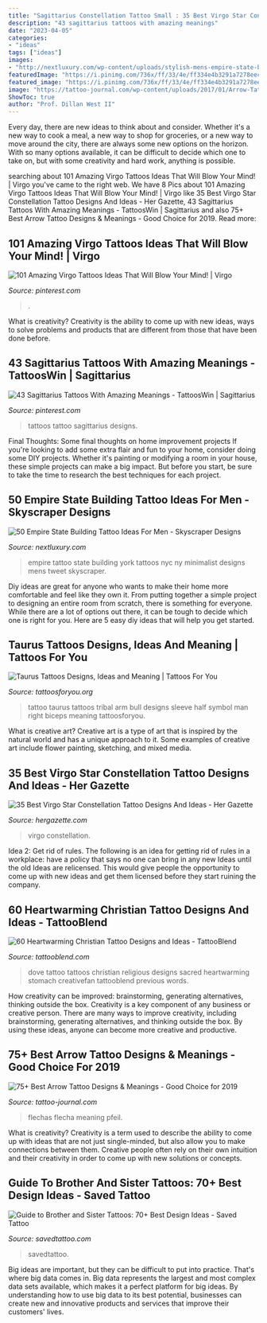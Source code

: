 ```yaml
---
title: "Sagittarius Constellation Tattoo Small : 35 Best Virgo Star Constellation Tattoo Designs And Ideas"
description: "43 sagittarius tattoos with amazing meanings"
date: "2023-04-05"
categories:
- "ideas"
tags: ["ideas"]
images:
- "http://nextluxury.com/wp-content/uploads/stylish-mens-empire-state-building-tattoos.jpg"
featuredImage: "https://i.pinimg.com/736x/ff/33/4e/ff334e4b3291a7278eec0d49729ea1fb.jpg"
featured_image: "https://i.pinimg.com/736x/ff/33/4e/ff334e4b3291a7278eec0d49729ea1fb.jpg"
image: "https://tattoo-journal.com/wp-content/uploads/2017/01/Arrow-Tattoo-67-765x765.jpg"
ShowToc: true
author: "Prof. Dillan West II"
---
```



Every day, there are new ideas to think about and consider. Whether it's a new way to cook a meal, a new way to shop for groceries, or a new way to move around the city, there are always some new options on the horizon. With so many options available, it can be difficult to decide which one to take on, but with some creativity and hard work, anything is possible.

	

		
searching about 101 Amazing Virgo Tattoos Ideas That Will Blow Your Mind! | Virgo you've came to the right web. We have 8 Pics about 101 Amazing Virgo Tattoos Ideas That Will Blow Your Mind! | Virgo like 35 Best Virgo Star Constellation Tattoo Designs And Ideas - Her Gazette, 43 Sagittarius Tattoos With Amazing Meanings - TattoosWin | Sagittarius and also 75+ Best Arrow Tattoo Designs &amp; Meanings - Good Choice for 2019. Read more:
		
    
## 101 Amazing Virgo Tattoos Ideas That Will Blow Your Mind! | Virgo

<img loading=lazy src="https://i.pinimg.com/736x/ff/33/4e/ff334e4b3291a7278eec0d49729ea1fb.jpg" onerror="this.onerror=null;this.src='https://tse1.mm.bing.net/th?id=OIP.6RJkb4b6v8YV1v5sZ6k9PgHaHa&amp;pid=15.1';" alt="101 Amazing Virgo Tattoos Ideas That Will Blow Your Mind! | Virgo">

_Source: pinterest.com_

>. 

	

What is creativity?
Creativity is the ability to come up with new ideas, ways to solve problems and products that are different from those that have been done before.

    
## 43 Sagittarius Tattoos With Amazing Meanings - TattoosWin | Sagittarius

<img loading=lazy src="https://i.pinimg.com/736x/f8/49/fc/f849fc2e7d63fb029e2539e26412896a.jpg" onerror="this.onerror=null;this.src='https://tse1.mm.bing.net/th?id=OIP.4tYzhV-uWYGe1f5OY_-FfwHaJ4&amp;pid=15.1';" alt="43 Sagittarius Tattoos With Amazing Meanings - TattoosWin | Sagittarius">

_Source: pinterest.com_

>tattoos tattoo sagittarius designs. 

	

Final Thoughts: Some final thoughts on home improvement projects
If you're looking to add some extra flair and fun to your home, consider doing some DIY projects. Whether it's painting or modifying a room in your house, these simple projects can make a big impact. But before you start, be sure to take the time to research the best techniques for each project.

    
## 50 Empire State Building Tattoo Ideas For Men - Skyscraper Designs

<img loading=lazy src="http://nextluxury.com/wp-content/uploads/stylish-mens-empire-state-building-tattoos.jpg" onerror="this.onerror=null;this.src='https://tse2.mm.bing.net/th?id=OIP.rQhhwz5KKWH3blLk05DkLQAAAA&amp;pid=15.1';" alt="50 Empire State Building Tattoo Ideas For Men - Skyscraper Designs">

_Source: nextluxury.com_

>empire tattoo state building york tattoos nyc ny minimalist designs mens tweet skyscraper. 

	

Diy ideas are great for anyone who wants to make their home more comfortable and feel like they own it. From putting together a simple project to designing an entire room from scratch, there is something for everyone. While there are a lot of options out there, it can be tough to decide which one is right for you. Here are 5 easy diy ideas that will help you get started.

    
## Taurus Tattoos Designs, Ideas And Meaning | Tattoos For You

<img loading=lazy src="http://www.tattoosforyou.org/wp-content/uploads/2013/10/Taurus-Bull-Tattoos.jpg" onerror="this.onerror=null;this.src='https://tse3.mm.bing.net/th?id=OIP.Bzsjt9MVAppytawT_gS9fgHaJ4&amp;pid=15.1';" alt="Taurus Tattoos Designs, Ideas and Meaning | Tattoos For You">

_Source: tattoosforyou.org_

>tattoo taurus tattoos tribal arm bull designs sleeve half symbol man right biceps meaning tattoosforyou. 

	

What is creative art?
Creative art is a type of art that is inspired by the natural world and has a unique approach to it. Some examples of creative art include flower painting, sketching, and mixed media.

    
## 35 Best Virgo Star Constellation Tattoo Designs And Ideas - Her Gazette

<img loading=lazy src="https://www.hergazette.com/wp-content/uploads/2020/01/Best-Virgo-Star-Constellation-Tattoo-Designs-And-Ideas-4.jpg" onerror="this.onerror=null;this.src='https://tse3.mm.bing.net/th?id=OIP.sLx6iYpp3SBQo7G1wMogpAHaLH&amp;pid=15.1';" alt="35 Best Virgo Star Constellation Tattoo Designs And Ideas - Her Gazette">

_Source: hergazette.com_

>virgo constellation. 

	

Idea 2: Get rid of rules.
The following is an idea for getting rid of rules in a workplace: have a policy that says no one can bring in any new Ideas until the old Ideas are relicensed. This would give people the opportunity to come up with new ideas and get them licensed before they start ruining the company.

    
## 60 Heartwarming Christian Tattoo Designs And Ideas - TattooBlend

<img loading=lazy src="https://tattooblend.com/wp-content/uploads/2016/01/religious-dove-tattoo.jpg" onerror="this.onerror=null;this.src='https://tse4.mm.bing.net/th?id=OIP.KGHPUf39-Wm5q3lh7EKEnwHaHa&amp;pid=15.1';" alt="60 Heartwarming Christian Tattoo Designs and Ideas - TattooBlend">

_Source: tattooblend.com_

>dove tattoo tattoos christian religious designs sacred heartwarming stomach creativefan tattooblend previous words. 

	

How creativity can be improved: brainstorming, generating alternatives, thinking outside the box.
Creativity is a key component of any business or creative person. There are many ways to improve creativity, including brainstorming, generating alternatives, and thinking outside the box. By using these ideas, anyone can become more creative and productive.

    
## 75+ Best Arrow Tattoo Designs &amp; Meanings - Good Choice For 2019

<img loading=lazy src="https://tattoo-journal.com/wp-content/uploads/2017/01/Arrow-Tattoo-67-765x765.jpg" onerror="this.onerror=null;this.src='https://tse4.mm.bing.net/th?id=OIP.mC5N2nqBcDqeGdjLd7E8gAHaHa&amp;pid=15.1';" alt="75+ Best Arrow Tattoo Designs &amp; Meanings - Good Choice for 2019">

_Source: tattoo-journal.com_

>flechas flecha meaning pfeil. 

	

What is creativity?
Creativity is a term used to describe the ability to come up with ideas that are not just single-minded, but also allow you to make connections between them. Creative people often rely on their own intuition and their creativity in order to come up with new solutions or concepts.

    
## Guide To Brother And Sister Tattoos: 70+ Best Design Ideas - Saved Tattoo

<img loading=lazy src="https://www.savedtattoo.com/wp-content/uploads/2021/06/Compass-Brother-and-Sister-Tattoos-2-768x768.jpg" onerror="this.onerror=null;this.src='https://tse4.mm.bing.net/th?id=OIP.xs164btWppAzRXXsGyZ5RgHaHa&amp;pid=15.1';" alt="Guide to Brother and Sister Tattoos: 70+ Best Design Ideas - Saved Tattoo">

_Source: savedtattoo.com_

>savedtattoo. 

	

Big ideas are important, but they can be difficult to put into practice. That's where big data comes in. Big data represents the largest and most complex data sets available, which makes it a perfect platform for big ideas. By understanding how to use big data to its best potential, businesses can create new and innovative products and services that improve their customers' lives.

